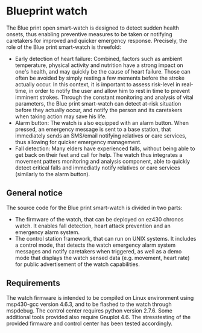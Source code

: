 Blueprint watch
===============

The Blue print open smart-watch is designed to detect sudden health onsets, thus enabling preventive measures to be taken or notifying caretakers for improved and quicker emergency response. Precisely, the role of the Blue print smart-watch is threefold:
- Early detection of heart failure: Combined, factors such as ambient temperature, physical activity and nutrition have a strong impact on one's health, and may quickly be the cause of heart failure. Those can often be avoided by simply resting a few mements before the stroke actually occur. In this context, it is important to assess risk-level in real-time, in order to notify the user and allow him to rest in time to prevent imminent strokes. Through the constant monitoring and analysis of vital parameters, the Blue print smart-watch can detect at-risk situation before they actually occur, and notify the person and its caretakers when taking action may save his life.
- Alarm button: The watch is also equipped with an alarm button. When pressed, an emergency message is sent to a base station, that immediately sends an SMS/email notifying relatives or care services, thus allowing for quicker emergency management.
- Fall detection: Many elders have experienced falls, without being able to get back on their feet and call for help. The watch thus integrates a movement patters monitoring and analysis component, able to quickly detect critical falls and immediatly notify relatives or care services (similarly to the alarm button).


General notice
--------------

The source code for the Blue print smart-watch is divided in two parts:
- The firmware of the watch, that can be deployed on ez430 chronos watch. It enables fall detection, heart attack prevention and an emergency alarm system. 
- The control station framework, that can run on UNIX systems. It includes a control mode, that detects the watch emergency alarm system messages and notify caretakers when triggered, as well as a demo mode that displays the watch sensed data (e.g. movement, heart rate) for public advertisement of the watch capabilities.


Requirements
------------

The watch firmware is intended to be compiled on Linux environment using msp430-gcc version 4.6.3, and to be flashed to the watch through mspdebug. The control center requires python version 2.7.6. Some additional tools provided also require Gnuplot 4.6. The stresstesting of the provided firmware and control center has been tested accordingly.